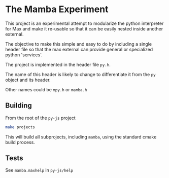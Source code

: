 # The Mamba Experiment

This project is an experimental attempt to modularize the python interpreter for Max and make it re-usable so that it can be easily nested inside another external.

The objective to make this simple and easy to do by including a single header file so that the max external can provide general or specialized python 'services'.

The project is implemented in the header file `py.h`.

The name of this header is likely to change to differentiate it from the `py` object and its header.

Other names could be `mpy.h` or `mamba.h`

## Building

From the root of the `py-js` project

```bash
make projects
```

This will build all subprojects, including `mamba`, using the standard cmake build process.

## Tests

See `mamba.maxhelp` in `py-js/help`
